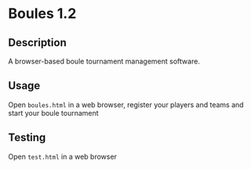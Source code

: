 # Boules 1.2
## Description
A browser-based boule tournament management software.

## Usage
Open `boules.html` in a web browser, register your players and teams and start
your boule tournament

## Testing
Open `test.html` in a web browser
